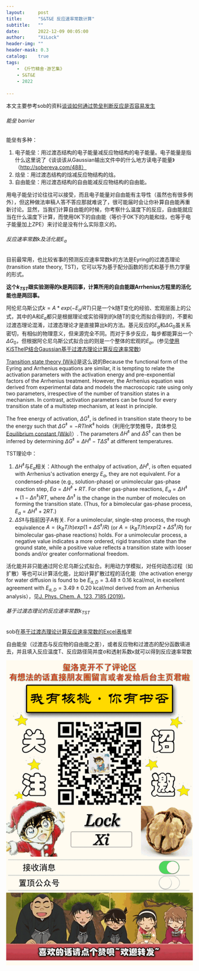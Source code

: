 ```yaml
---
layout:     post
title:      "S&T&E 反应速率常数计算"
subtitle:   ""
date:       2022-12-09 00:05:00
author:     "XiLock"
header-img: ""
header-mask: 0.3
catalog:    true
tags:
    - 《斤竹精舍·游艺集》
    - S&T&E
    - 2022

---
```


本文主要参考sob的资料[谈谈如何通过势垒判断反应是否容易发生](http://sobereva.com/506)


###### 能垒 barrier
能垒有多种：
1. 电子能垒：用过渡态结构的电子能量减反应物结构的电子能量。电子能量是指什么这里说了《谈谈该从Gaussian输出文件中的什么地方读电子能量》（http://sobereva.com/488）
1. 焓垒：用过渡态结构的焓减反应物结构的焓。
1. 自由能垒：用过渡态结构的自由能减反应物结构的自由能。

用电子能垒讨论往往可以接受，而且电子能量对自由能有主导性（虽然也有很多例外），但这种做法审稿人答不答应那就难说了，很可能届时会让你补算自由能再重新讨论。显然，当我们计算自由能的时候，你考察什么温度下的反应，自由能就应当在什么温度下计算，而使用0K下的自由能（等价于0K下的内能和焓，也等于电子能量加上ZPE）来讨论是没有什么实际意义的。

###### 反应速率常数k及活化能$E_a$
目前最常用，也比较省事的预测反应速率常数k的方法是Eyring的过渡态理论(transition state theory, TST)，它可以写为基于配分函数的形式和基于热力学量的形式。

**这个$k_{TST}$跟实验测得的k是两回事，计算所用的自由能跟Arrhenius方程里的活化能也是两回事。**  

阿伦尼乌斯公式$k=A*exp(-E_a/RT)$只是一个k随T变化的经验、宏观层面上的公式，其中的A和$E_a$都只是根据理论或实验得到的k随T的变化而拟合得到的，不要和过渡态理论混淆，过渡态理论才是直接算出k的方法。基元反应的$E_a$和$\Delta G_0$虽关系密切，有相似的物理意义，但来源完全不同。而对于多步反应，每步都能算出一个$\Delta G_0$，但根据阿仑尼乌斯公式拟合出的则是一个整体的宏观的$E_a$。(参见[使用KiSThelP结合Gaussian基于过渡态理论计算反应速率常数](http://sobereva.com/246))

[Transition state theory (Wiki)](https://en.wikipedia.org/wiki/Transition_state_theory)是这么说的Because the functional form of the Eyring and Arrhenius equations are similar, it is tempting to relate the activation parameters with the activation energy and pre-exponential factors of the Arrhenius treatment. However, the Arrhenius equation was derived from experimental data and models the macroscopic rate using only two parameters, irrespective of the number of transition states in a mechanism. In contrast, activation parameters can be found for every transition state of a multistep mechanism, at least in principle.

The free energy of activation, $\Delta G^{\ddagger}$, is defined in transition state theory to be the energy such that $\Delta G^{\ddagger } = -RTlnK^{\ddagger}$ holds（利用化学势推导，具体参见[Equilibrium constant (Wiki)](https://en.wikipedia.org/wiki/Equilibrium_constant)）. The parameters $\Delta H^{\ddagger}$ and $\Delta S^{\ddagger}$ can then be inferred by determining $\Delta G^{\ddagger} = \Delta H^{\ddagger} - T\Delta S^{\ddagger}$ at different temperatures.

TST理论中：
1. $\Delta H^{\ddagger}$与$E_a$相关：Although the enthalpy of activation, $\Delta H^{\ddagger}$, is often equated with Arrhenius's activation energy $E_a$, they are not equivalent. For a condensed-phase (e.g., solution-phase) or unimolecular gas-phase reaction step, $Ea = \Delta H^{\ddagger} + RT$. For other gas-phase reactions, $E_a = \Delta H^{\ddagger} + (1 - \Delta n^{\ddagger})RT$, where $\Delta n^{\ddagger}$ is the change in the number of molecules on forming the transition state. (Thus, for a bimolecular gas-phase process, $E_a = \Delta H^{\ddagger} + 2RT$.)
1. $\Delta S\ddagger$与指前因子A有关. For a unimolecular, single-step process, the rough equivalence $A = (k_BT/h) exp(1 + \Delta S^{\ddagger}/R)$ (or $A = (k_BT/h) exp(2 + \Delta S^{\ddagger}/R$) for bimolecular gas-phase reactions) holds. For a unimolecular process, a negative value indicates a more ordered, rigid transition state than the ground state, while a positive value reflects a transition state with looser bonds and/or greater conformational freedom.

活化能并非只能通过阿仑尼乌斯公式拟合。利用动力学模拟，对任何动态过程（如扩散）等也可以计算活化能，比如计算扩散过程的活化能（the activation energy for water diffusion is found to be $E_{a,D} = 3.48 \pm 0.16$ kcal/mol, in excellent agreement with $E_{a,D} = 3.49 \pm 0.20$ kcal/mol derived from an Arrhenius analysis），见[J. Phys. Chem. A, 123, 7185 (2019)](https://pubs.acs.org/doi/full/10.1021/acs.jpca.9b03967)。



###### 基于过渡态理论的反应速率常数$k_{TST}$
sob在[基于过渡态理论计算反应速率常数的Excel表格](http://sobereva.com/310)里

自由能垒（过渡态与反应物的自由能之差），或者反应物和过渡态的配分函数填进去，并且填入反应温度T、反应路径简并度σ和透射系数κ就可以得到反应速率常数


![](/img/wc-tail.GIF)
